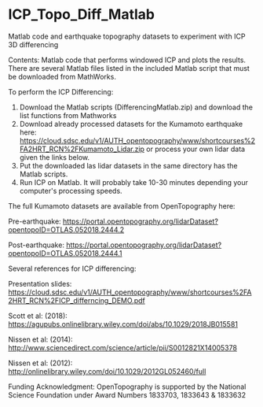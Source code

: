 # ICP_Topo_Diff_Matlab
Matlab code and earthquake topography datasets to experiment with ICP 3D differencing

Contents: 
Matlab code that performs windowed ICP and plots the results. There are several Matlab files listed in the included Matlab script that must be downloaded from MathWorks. 


To perform the ICP Differencing: 
1. Download the Matlab scripts (DifferencingMatlab.zip) and download the list functions from Mathworks
2. Download already processed datasets for the Kumamoto earthquake here: https://cloud.sdsc.edu/v1/AUTH_opentopography/www/shortcourses%2FA2HRT_RCN%2FKumamoto_Lidar.zip
or process your own lidar data given the links below. 
3. Put the downloaded las lidar datasets in the same directory has the Matlab scripts. 
4. Run ICP on Matlab. It will probably take 10-30 minutes depending your computer's processing speeds. 


The full Kumamoto datasets are available from OpenTopography here: 

Pre-earthquake: https://portal.opentopography.org/lidarDataset?opentopoID=OTLAS.052018.2444.2

Post-earthquake: https://portal.opentopography.org/lidarDataset?opentopoID=OTLAS.052018.2444.1


Several references for ICP differencing: 

Presentation slides: https://cloud.sdsc.edu/v1/AUTH_opentopography/www/shortcourses%2FA2HRT_RCN%2FICP_differncing_DEMO.pdf

Scott et al: (2018): https://agupubs.onlinelibrary.wiley.com/doi/abs/10.1029/2018JB015581

Nissen et al: (2014): http://www.sciencedirect.com/science/article/pii/S0012821X14005378

Nissen et al: (2012): http://onlinelibrary.wiley.com/doi/10.1029/2012GL052460/full


Funding Acknowledgment: OpenTopography is supported by the National Science Foundation under Award Numbers 1833703, 1833643 & 1833632
